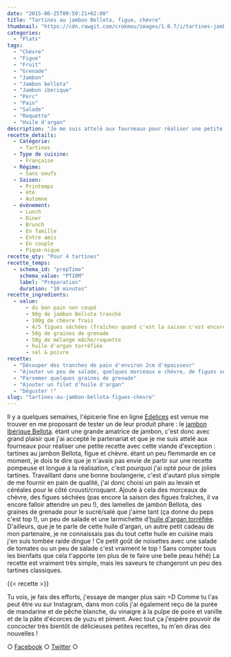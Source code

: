 ```yaml
---
date: "2015-06-25T09:50:21+02:00"
title: "Tartines au jambon Bellota, figue, chèvre"
thumbnail: "https://cdn.rawgit.com/crokmou/images/1.0.7/i/tartines-jambon-bellota-figue-chevre-grenade-crokmou-blog-3.jpg"
categories:
  - "Plats"
tags:
  - "Chèvre"
  - "Figue"
  - "Fruit"
  - "Grenade"
  - "Jambon"
  - "Jambon bellota"
  - "Jambon iberique"
  - "Porc"
  - "Pain"
  - "Salade"
  - "Roquette"
  - "Huile d'argan"
description: "Je me suis attelé aux fourneaux pour réaliser une petite recette avec cette viande d'exception : tartines au jambon Bellota, figue et chèvre."
recette_details:
  - Catégorie:
    - Tartines
  - Type de cuisine:
    - Française
  - Régime:
    - Sans oeufs
  - Saison:
    - Printemps
    - été
    - Automne
  - évènement:
    - Lunch
    - Diner
    - Brunch
    - En famille
    - Entre amis
    - En couple
    - Pique-nique
recette_qty: "Pour 4 tartines"
recette_temps:
  - schema_id: "prepTime"
    schema_value: "PT10M"
    label: "Préparation"
    duration: "10 minutes"
recette_ingredients:
  - value:
      - du bon pain non coupé
      - 90g de jambon Bellota tranché
      - 100g de chèvre frais
      - 4/5 figues séchées (fraîches quand c'est la saison c'est encore mieux)
      - 50g de graines de grenade
      - 50g de mélange mâche/roquette
      - huile d'argan torréfiée
      - sel & poivre
recette:
  - "Découper des tranches de pain d'environ 2cm d'épaisseur"
  - "Ajouter un peu de salade, quelques morceaux e chèvre, de figues séchées et quelques lamelles de jambon"
  - "Parsemer quelques graines de grenade"
  - "Ajouter un filet d'huile d'argan"
  - "Déguster !"
slug: "tartines-au-jambon-bellota-figues-chevre"
---
```


Il y a quelques semaines, l'épicerie fine en ligne [Edelices](http://www.edelices.com) est venue me trouver en me proposant de tester un de leur produit phare : le [jambon Ibérique Bellota](http://www.edelices.com/viandes-salaisons/jambon-iberique-bellota.html). étant une grande amatrice de jambon, c'est donc avec grand plaisir que j'ai accepté le partenariat et que je me suis attelé aux fourneaux pour réaliser une petite recette avec cette viande d'exception : tartines au jambon Bellota, figue et chèvre. étant un peu flemmarde en ce moment, je dois te dire que je n'avais pas envie de partir sur une recette pompeuse et longue à la réalisation, c'est pourquoi j'ai opté pour de jolies tartines. Travaillant dans une bonne boulangerie, c'est d'autant plus simple de me fournir en pain de qualité, j'ai donc choisi un pain au levain et céréales pour le côté crousti/croquant. Ajoute à cela des morceaux de chèvre, des figues séchées (pas encore la saison des figues fraîches, il va encore falloir attendre un peu !), des lamelles de jambon Bellota, des graines de grenade pour le sucré/salé que j'aime tant (ça donne du peps c'est top !), un peu de salade et une larmichette d'[huile d'argan torréfiée](http://www.edelices.com/huile-argan-torrefiee-argania.html). D'ailleurs, que je te parle de cette huile d'argan, un autre petit cadeau de mon partenaire, je ne connaissais pas du tout cette huile en cuisine mais j'en suis tombée raide dingue ! Ce petit goût de noisettes avec une salade de tomates ou un peu de salade c'est vraiment le top ! Sans compter tous les bienfaits que cela t'apporte (en plus de te faire une belle peau héhé) La recette est vraiment très simple, mais les saveurs te changeront un peu des tartines classiques.

{{< recette >}}

Tu vois, je fais des efforts, j'essaye de manger plus sain =D Comme tu l'as peut être vu sur Instagram, dans mon colis j'ai également reçu de la purée de mandarine et de pêche blanche, du vinaigre à la pulpe de poire et vanille et de la pâte d'écorces de yuzu et piment. Avec tout ça j'espère pouvoir de concocter très bientôt de délicieuses petites recettes, tu m'en diras des nouvelles !

○ [Facebook](https://www.facebook.com/crokmou.blog) ○ [Twitter](https://twitter.com/Crokmou) ○
